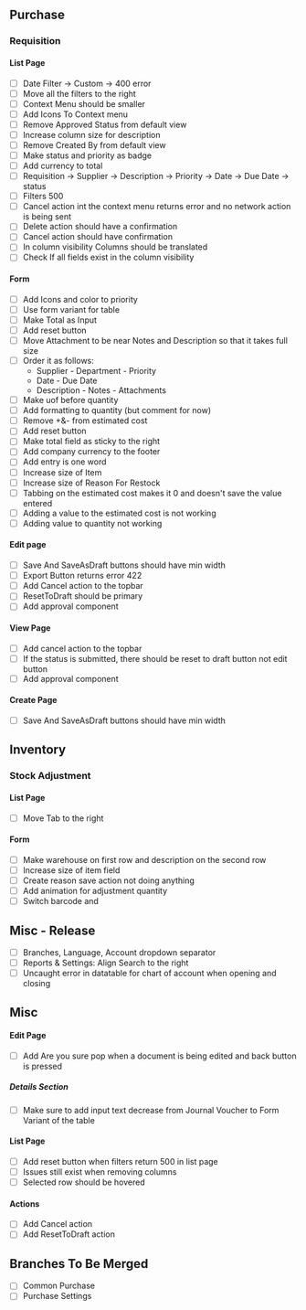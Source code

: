 ## Purchase
### Requisition
#### List Page
- [ ] Date Filter -> Custom -> 400 error
- [ ] Move all the filters to the right
- [ ] Context Menu should be smaller 
- [ ] Add Icons To Context menu
- [ ] Remove Approved Status from default view
- [ ] Increase column size for description 
- [ ] Remove Created By from default view
- [ ] Make status and priority as badge
- [ ] Add currency to total
- [ ] Requisition -> Supplier -> Description -> Priority -> Date -> Due Date -> status
- [ ] Filters 500
- [ ] Cancel action int the context menu returns error and no network action is being sent
- [ ] Delete action should have a confirmation
- [ ] Cancel action should have confirmation
- [ ] In column visibility Columns should be translated
- [ ] Check If all fields exist in the column visibility 

#### Form
- [ ] Add Icons and color to priority 
- [ ] Use form variant for table 
- [ ] Make Total as Input
- [ ] Add reset button
- [ ] Move Attachment to be near Notes and Description so that it takes full size 
- [ ] Order it as follows:
	- Supplier - Department - Priority
	- Date - Due Date
	- Description - Notes - Attachments
- [ ] Make uof before quantity
- [ ] Add formatting to quantity (but comment for now)
- [ ] Remove +&- from estimated cost 
- [ ] Add reset button
- [ ] Make total field as sticky to the right
- [ ] Add company currency to the footer 
- [ ] Add entry is one word
- [ ] Increase size of Item 
- [ ] Increase size of Reason For Restock 
- [ ] Tabbing on the estimated cost makes it 0 and doesn't save the value entered
- [ ] Adding a value to the estimated cost is not working
- [ ] Adding value to quantity not working

#### Edit page
- [ ] Save And SaveAsDraft buttons should have min width
- [ ] Export Button returns error 422
- [ ] Add Cancel action to the topbar
- [ ] ResetToDraft should be primary
- [ ] Add approval component

#### View Page
- [ ] Add cancel action to the topbar
- [ ] If the status is submitted, there should be reset to draft button not edit button
- [ ] Add approval component

#### Create Page
- [ ] Save And SaveAsDraft buttons should have min width

## Inventory
### Stock Adjustment
#### List Page
- [ ] Move Tab to the right

#### Form 
- [ ] Make warehouse on first row and description on the second row
- [ ] Increase size of item field
- [ ] Create reason save action not doing anything
- [ ] Add animation for adjustment quantity
- [ ] Switch barcode and 

## Misc - Release
- [ ] Branches, Language, Account dropdown separator 
- [ ] Reports & Settings: Align Search to the right
- [ ] Uncaught error in datatable for chart of account when opening and closing

## Misc 
#### Edit Page
- [ ] Add Are you sure pop when a document is being edited and back button is pressed
##### Details Section
- [ ] Make sure to add input text decrease from Journal Voucher to Form Variant of the table

#### List Page
- [ ] Add reset button when filters return 500 in list page
- [ ] Issues still exist when removing columns
- [ ] Selected row should be hovered

#### Actions
-  [ ] Add Cancel action
-  [ ] Add ResetToDraft action

## Branches To Be Merged
- [ ] Common Purchase
- [ ] Purchase Settings